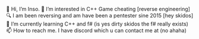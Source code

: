 👋 Hi, I’m Inso.
👀 I’m interested in C++ Game cheating [reverse engineering]
🔍 I am been reversing and am have been a pentester sine 2015 [hey skidos]
🌱 I’m currently learning C++ and f# (is yes dirty skidos the f# really exists)
📫 How to reach me. I have discord which u can contact me at (no ahaha)
